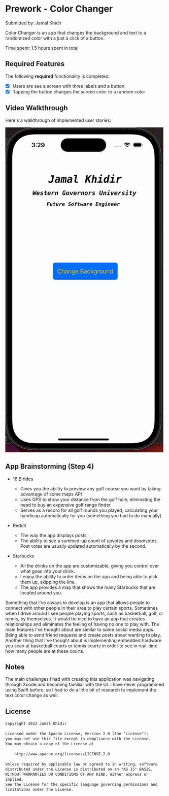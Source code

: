 # Prework - Color Changer

Submitted by: Jamal Khidir

Color Changer is an app that changes the background and text to a randomized color with a just a click of a button.

Time spent: 1.5 hours spent in total

## Required Features

The following **required** functionality is completed:

- [X] Users are see a screen with three labels and a button
- [X] Tapping the button changes the screen color to a random color
 
## Video Walkthrough

Here's a walkthrough of implemented user stories:

<img src='https://github.com/jkhid/Jamal-Khidir-codepath-prework/blob/main/Kapture%202023-08-25%20at%2015.29.18.gif' title='Video Walkthrough' width='' alt='Video Walkthrough' />


## App Brainstorming (Step 4)
- 18 Birides 
    - Gives you the ability to preview any golf course you want by taking advantage of some maps API
    - Uses GPS to show your distance from the golf hole, eliminating the need to buy an expensive golf range finder
    - Serves as a record for all golf rounds you played, calculating your handicap automatically for you (something you had to do manually).
    
- Reddit
    - The way the app displays posts
    - The ability to see a summed-up count of upvotes and downvotes. Post votes are usually updated automatically by the second.

- Starbucks
    - All the drinks on the app are customizable, giving you control over what goes into your drink.
    - I enjoy the ability to order items on the app and being able to pick them up, skipping the line. 
    - The app provides a map that shows the many Starbucks that are located around you.

Something that I've always to develop is an app that allows people to connect with other people in their area to play certain sports. Sometimes when I drive around I see people playing sports, such as basketball, golf, or tennis, by themselves. It would be nice to have an app that creates relationships and eliminates the feeling of having no one to play with. The main features I've thought about are similar to some social media apps. Being able to send friend requests and create posts about wanting to play. Another thing that I've thought about is implementing embedded hardware you scan at basketball courts or tennis courts in order to see in real-time how many people are at these courts. 
    
## Notes

The main challenges I had with creating this application was navigating through Xcode and becoming familiar with the UI. I have never programmed using Swift before, so I had to do a little bit of research to implement the text color change as well. 

## License

    Copyright 2023 Jamal Khidir

    Licensed under the Apache License, Version 2.0 (the "License");
    you may not use this file except in compliance with the License.
    You may obtain a copy of the License at

        http://www.apache.org/licenses/LICENSE-2.0

    Unless required by applicable law or agreed to in writing, software
    distributed under the License is distributed on an "AS IS" BASIS,
    WITHOUT WARRANTIES OR CONDITIONS OF ANY KIND, either express or implied.
    See the License for the specific language governing permissions and
    limitations under the License.

